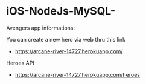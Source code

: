 # iOS-NodeJs-MySQL-

Avengers app informations:

You can create a new hero via web thru this link
- https://arcane-river-14727.herokuapp.com/

Heroes API
- https://arcane-river-14727.herokuapp.com/heroes
